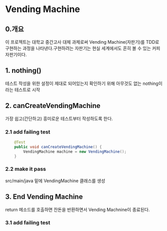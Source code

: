 # Vending Machine

## 0.개요

이 프로젝트는 대학교 중간고사 대체 과제로써 Vending Machine(자판기)를 TDD로 구현하는 과정을 나타낸다.구현하려는 자판기는 현실 세계에서도 흔히 볼 수 있는 커피 자판기이다.



## 1. nothing()

테스트 작성을 위한 설정이 제대로 되어있는지 확인하기 위해 아무것도 없는 nothing이라는 테스트로 시작



## 2. canCreateVendingMachine

가장 쉽고(간단하고) 흥미로운 테스트부터 작성하도록 한다.

### 2.1 add failing test

```java
    @Test
    public void canCreateVendingMachine() {
        VendingMachine machine = new VendingMachine();
    }
```

### 2.2 make it pass

src/main/java 밑에 VendingMachine 클래스를 생성



## 3. End Vending Machine 

return 메소드를 호출하면 잔돈을 반환하면서 Vending Machnine이 종료된다.

### 3.1 add failing test